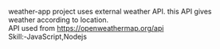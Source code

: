 weather-app project uses external weather API. this API gives weather according to location.<br />
API used from https://openweathermap.org/api <br />
Skill:-JavaScript,Nodejs
